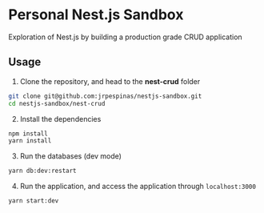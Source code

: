 Personal Nest.js Sandbox
===
Exploration of Nest.js by building a production grade CRUD application

## Usage

1. Clone the repository, and head to the **nest-crud** folder
```sh
git clone git@github.com:jrpespinas/nestjs-sandbox.git
cd nestjs-sandbox/nest-crud
```

2. Install the dependencies
```sh
npm install
yarn install
```

3. Run the databases (dev mode)
```sh
yarn db:dev:restart
```

4. Run the application, and access the application through `localhost:3000`
```sh
yarn start:dev
```
